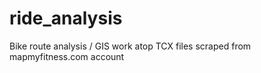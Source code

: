# ride_analysis
Bike route analysis / GIS work atop TCX files scraped from mapmyfitness.com account

